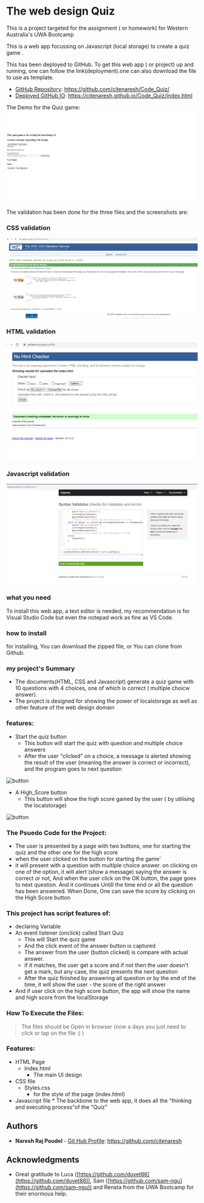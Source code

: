 # The web design Quiz

This is a project targeted for the assignment ( or homework) for Western Australia's UWA Bootcamp

This is a web app focussing on Javascript (local storage) to create a quiz game . 

This has been deployed to GitHub. To get this web app ( or project) up and running, one can follow the link(deployment).one can also download the file to use as template.
 
* [GitHub Repository](https://github.com/citenaresh/Code-Quiz/): https://github.com/citenaresh/Code_Quiz/
* [Deployed GitHub IO](https://citenaresh.github.io/Code_Quiz/index.html): https://citenaresh.github.io/Code_Quiz/index.html

The Demo for the Quiz game:
![Quiz-Game Demo](assets/QuizGame.gif)

The validation has been done for the three files and the screenshots are:
### CSS validation
![CSS validation](assets/Code_Validators/CSS_Validator.png)

### HTML validation
![CSS validation](assets/Code_Validators/HTML_Validator.png)

### Javascript validation
![CSS validation](assets/Code_Validators/JS_Validator.png)

### what you need

To install this web app, a text editor is needed, my recommendation is for Visual Studio Code but even the notepad work as fine as VS Code. 

### how to install

for installing, You can download the zipped file, or You can clone from Github. 

### my project's Summary
* The documents(HTML, CSS and Javascript) generate a quiz game with 10 questions with 4 choices, one of which is correct ( multiple choicw answer).
* The project is designed for showing the power of localstorage as well as other feature of the web design domain

### features: 
* Start the quiz button
    * This button will start the quiz with question and multiple choice answers
    * After the user "clicked" on a choice, a message is alerted showing the result of the user (meaning the answer is correct or incorrect), and the program goes to next question

![button](assets/Screenshot0.png)


* A High_Score button 
    * This button will show the high score gained by the user ( by utilising the localstorage)

![button](assets/Screenshot0.png)

### The Psuedo Code for the Project: 
* The user is presented by a page with two buttons, one for starting the quiz and the other one for the high score
* when the user clicked on the button for starting the game'    
* it will present with a question with multiple choice answer.
on clicking on one of the option, it will alert (show a message) saying the answer is correct or not,
And when the user click on the OK button, the page goes to next question. And it continues Untill the time end or all the question has been answered.
When Done, One can save the score by clicking on the High Score button

### This project has script features of:
* declaring Variable 
* An event listener (onclick) called Start Quiz
    * This will Start the quiz game
    * And the click event of the answer button is captured
    * The answer from the user (button clicked) is compare with actual answer.
    * if it matches, the user get a score and if not then the user doesn't get a mark, but any case, the quiz presents the next question
    * After the quiz finished by answering all question or by the end of the time, it will show the user - the score of the right answer
* And if user click on the high score button, the app will show the name and high score from the localStorage

### How To Execute the Files:
> The files should be Open in browser (now a days you just need to click or tap on the file :) )

### Features: 
* HTML Page
    * Index.html 
        * The main UI design
* CSS file
    * Styles.css
        * for the style of the page (index.html)
* Javascript file
        * The backbone to the web app, it does all the "thinking and executing process"of the "Quiz"


## Authors

* **Naresh Raj Poudel** - [Git Hub Profile](https://github.com/citenaresh): https://github.com/citenaresh

## Acknowledgments

* Great gratitude to Luca ([https://github.com/duvet86](https://github.com/duvet86)), Sam ([https://github.com/sam-ngu](https://github.com/sam-ngu)) and Renata from the UWA Bootcamp for their enormous help.
